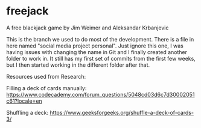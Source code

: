 # freejack
A free blackjack game by Jim Weimer and Aleksandar Krbanjevic


This is the branch we used to do most of the development. There is a file in here named "social media project personal". Just ignore this one, I was having issues with changing the name in Git and I finally created another folder to work in. It still has my first set of commits from the first few weeks, but I then started working in the different folder after that. 


Resources used from Research:

Filling a deck of cards manually:
https://www.codecademy.com/forum_questions/5048cd03d6c7d30002051c61?locale=en

Shuffling a deck:
https://www.geeksforgeeks.org/shuffle-a-deck-of-cards-3/

